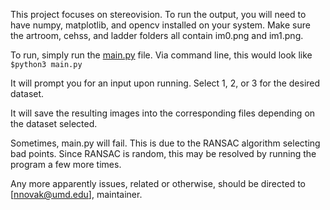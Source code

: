 This project focuses on stereovision. To run the output, you will need to have numpy, matplotlib, and opencv installed on your system.
Make sure the artroom, cehss, and ladder folders all contain im0.png and im1.png.

To run, simply run the [main.py](https://github.com/njnovak/Image-Calibration-Rectification-and-Depth-Image/blob/a3a2d6756ecd7b0d4f412b6f7d01bede2d93870f/Calibration%20Rectification%20and%20Depth%20Image/main.py) file. Via command line, this would look like `$python3 main.py`

It will prompt you for an input upon running. Select 1, 2, or 3 for the desired dataset.

It will save the resulting images into the corresponding files depending on the dataset selected.

Sometimes, main.py will fail. This is due to the RANSAC algorithm selecting bad points. Since RANSAC is random, this may be resolved by running the program a few more times.

Any more apparently issues, related or otherwise, should be directed to [nnovak@umd.edu], maintainer.

